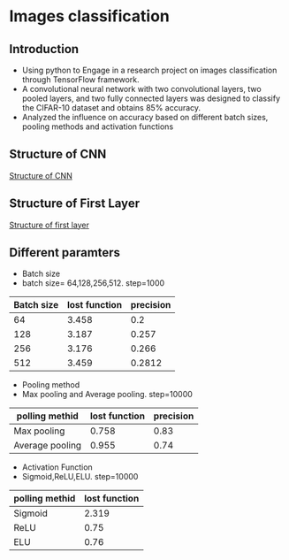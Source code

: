 # Images classification
## Introduction
- Using python to Engage in a research project on images classification through TensorFlow framework.
- A convolutional neural network with two convolutional layers, two pooled layers, and two fully connected layers was designed to classify the CIFAR-10 dataset and obtains 85% accuracy.
- Analyzed the influence on accuracy based on different batch sizes, pooling methods and activation functions
## Structure of CNN
[Structure of CNN](https://github.com/neollen/Images-classification/blob/master/Structure%20of%20CNN.png)
## Structure of First Layer
[Structure of first layer](https://github.com/neollen/Images-classification/blob/master/structure%20of%20first%20layer.png)
## Different paramters 
- Batch size
- batch size= 64,128,256,512.  step=1000
 
| Batch size | lost function | precision |
| ------ | ------ | ------ |
| 64 | 3.458 | 0.2 |
| 128 | 3.187 | 0.257 |
| 256 | 3.176| 0.266 |
| 512 | 3.459 | 0.2812|
- Pooling method
- Max pooling and Average pooling. step=10000
  
| polling methid | lost function | precision |
| ------ | ------ | ------ |
| Max pooling| 0.758 | 0.83 |
| Average pooling| 0.955 | 0.74 |
- Activation Function
- Sigmoid,ReLU,ELU.   step=10000

| polling methid | lost function | 
| ------ | ------ | 
| Sigmoid| 2.319 | 
| ReLU| 0.75 | 
| ELU| 0.76 | 


 
